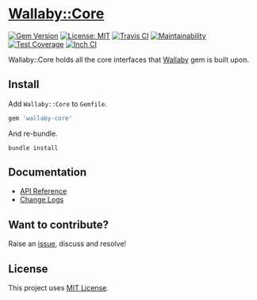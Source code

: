 # [Wallaby::Core](https://github.com/wallaby-rails/wallaby-core)

[![Gem Version](https://badge.fury.io/rb/wallaby-core.svg)](https://badge.fury.io/rb/wallaby-core)
[![License: MIT](https://img.shields.io/badge/License-MIT-yellow.svg)](https://opensource.org/licenses/MIT)
[![Travis CI](https://travis-ci.com/wallaby-rails/wallaby-core.svg?branch=master)](https://travis-ci.com/wallaby-rails/wallaby-core)
[![Maintainability](https://api.codeclimate.com/v1/badges/f16f8d87553424c1aacc/maintainability)](https://codeclimate.com/github/wallaby-rails/wallaby-core/maintainability)
[![Test Coverage](https://api.codeclimate.com/v1/badges/f16f8d87553424c1aacc/test_coverage)](https://codeclimate.com/github/wallaby-rails/wallaby-core/test_coverage)
[![Inch CI](https://inch-ci.org/github/wallaby-rails/wallaby-core.svg?branch=master)](https://inch-ci.org/github/wallaby-rails/wallaby-core)

Wallaby::Core holds all the core interfaces that [Wallaby](https://github.com/wallaby-rails/wallaby) gem is built upon.

## Install

Add `Wallaby::Core` to `Gemfile`.

```ruby
gem 'wallaby-core'
```

And re-bundle.

```shell
bundle install
```

## Documentation

- [API Reference](https://www.rubydoc.info/gems/wallaby-core)
- [Change Logs](https://github.com/wallaby-rails/wallaby-core/blob/master/CHANGELOG.md)

## Want to contribute?

Raise an [issue](https://github.com/wallaby-rails/wallaby-core/issues/new), discuss and resolve!

## License

This project uses [MIT License](https://github.com/wallaby-rails/wallaby-core/blob/master/LICENSE).
